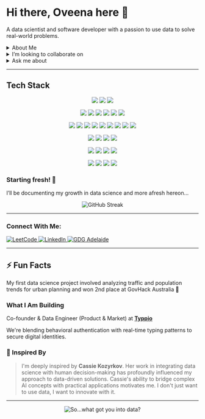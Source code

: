 # Hi there, Oveena here 👋  

A data scientist and software developer with a passion to use data to solve real-world problems.

<details>
  <summary>About Me</summary>
  <br>
  I’m currently a final year Computer Science Student, majoring in Data Science, at the University of Adelaide, Australia.  
  I'm learning advanced feature selection techniques, hyperparameter tuning, and applying machine learning tools like Scikit-learn for model inference and optimisation.  
  Also keen on exploring dimensionality reduction (such as: PCA, t-SNE) and algorithmic efficiency for large-scale datasets.
  
</details>

<details>
  <summary>I’m looking to collaborate on</summary>
  <br>
  Projects involving all things data and innovative!
</details>

<details>
  <summary>Ask me about</summary>
  <br>
  Real-time model deployment, typing biometrics, cybersecurity, satellites and outer-space, statistical analysis, business communities or getting started in tech/entrepreneurship.
</details>

---

## Tech Stack

<p align="center">
  <!-- Programming Languages -->
  <img src="https://img.shields.io/badge/Python-ffff00?style=for-the-badge&logo=python&logoColor=3776AB" />
  <img src="https://img.shields.io/badge/C++-659AD2?style=for-the-badge&logo=c%2B%2B&logoColor=blue" />
  <img src="https://img.shields.io/badge/MATLAB-800000?style=for-the-badge&logo=MathWorks&logoColor=0076A8" />
</p>

<p align="center">
  <!-- Web Development -->
  <img src="https://img.shields.io/badge/JavaScript-F7DF1E?style=for-the-badge&logo=javascript&logoColor=black" />
  <img src="https://img.shields.io/badge/Node.js-339933?style=for-the-badge&logo=node.js&logoColor=white" />
  <img src="https://img.shields.io/badge/HTML5-E34F26?style=for-the-badge&logo=html5&logoColor=white" />
  <img src="https://img.shields.io/badge/CSS3-1572B6?style=for-the-badge&logo=css3&logoColor=white" />
  <img src="https://img.shields.io/badge/Drupal-ffffff?style=for-the-badge&logo=drupal&logoColor=0678BE" />
  <img src="https://img.shields.io/badge/WordPress-21759B?style=for-the-badge&logo=wordpress&logoColor=white" />
</p>

<p align="center">
  <!-- ML -->
  <img src="https://img.shields.io/badge/Streamlit-FF4B4B?style=for-the-badge&logo=streamlit&logoColor=white" />
  <img src="https://img.shields.io/badge/Pandas-150458?style=for-the-badge&logo=pandas&logoColor=white" />
  <img src="https://img.shields.io/badge/PyTorch-black?style=for-the-badge&logo=pytorch&logoColor=white" />
  <img src="https://img.shields.io/badge/Plotly-3F4F75?style=for-the-badge&logo=plotly&logoColor=white" />
  <img src="https://img.shields.io/badge/NumPy-013243?style=for-the-badge&logo=numpy&logoColor=white" />
  <img src="https://img.shields.io/badge/Folium-77B829?style=for-the-badge&logo=python&logoColor=white" />
  <img src="https://img.shields.io/badge/Shapely-5A4FCF?style=for-the-badge&logo=python&logoColor=white" />
  <img src="https://img.shields.io/badge/scikit--learn-FFFFFF?style=for-the-badge&logo=scikit-learn&logoColor=orange&color=darkgrey" />
  <img src="https://img.shields.io/badge/Leaflet-199900?style=for-the-badge&logo=leaflet&logoColor=white" />


<p align="center">
  <!-- Tools & Platforms -->
  <img src="https://img.shields.io/badge/MySQL-00758F?style=for-the-badge&logo=MySQL&logoColor=white" />
  <img src="https://img.shields.io/badge/Docker-2496ED?style=for-the-badge&logo=docker&logoColor=white" />
  <img src="https://img.shields.io/badge/Jupyter-F39626?style=for-the-badge&logo=Jupyter&logoColor=white" />
  <img src="https://img.shields.io/badge/Insomnia-black?style=for-the-badge&logo=insomnia&logoColor=6200EA" />
</p>

<p align="center">
<!-- Project Management Tools -->
  <img src="https://img.shields.io/badge/Confluence-172B4D?style=for-the-badge&logo=atlassian&logoColor=white" />
  <img src="https://img.shields.io/badge/Jira-0052CC?style=for-the-badge&logo=jira&logoColor=white" />
  <img src="https://img.shields.io/badge/Notion-000000?style=for-the-badge&logo=notion&logoColor=white" />
  <img src="https://img.shields.io/badge/Trello-0079BF?style=for-the-badge&logo=trello&logoColor=white" />


<p align="center">
<!-- Design Tools -->
  <img src="https://img.shields.io/badge/Adobe_Creative_Cloud-%F0%9F%8C%88?style=for-the-badge&logo=adobe&logoColor=white" />
  <img src="https://img.shields.io/badge/Figma-1F2937?style=for-the-badge&logo=figma&logoColor=8B008B" />
  <img src="https://img.shields.io/badge/Canva-00C4CC?style=for-the-badge&logo=canva&logoColor=white" />
  <img src="https://img.shields.io/badge/Blender-F5792A?style=for-the-badge&logo=blender&logoColor=darkblue" />
</p>


### Starting fresh! 🎉 
I’ll be documenting my growth in data science and more afresh hereon...
<p align="center">
  <!-- <img src="https://github-readme-stats.vercel.app/api?username=oveena-data&show_icons=true&theme=radical" alt="GitHub Stats" /> -->
  <img src="https://streak-stats.demolab.com/?user=oveena-data&theme=radical&hide_border=true" alt="GitHub Streak" />
</p>

---

### Connect With Me:  

<p align="left">
  <a href="https://leetcode.com/u/oveena-data/" target="_blank">
    <img src="https://img.shields.io/badge/LeetCode-FFA116?style=for-the-badge&logo=leetcode&logoColor=black" alt="LeetCode"/>
  </a>
  <a href="https://www.linkedin.com/in/oveenawidyaratne" target="_blank">
    <img src="https://img.shields.io/badge/LinkedIn-0077B8?style=for-the-badge&logo=linkedin&logoColor=white" alt="LinkedIn"/>
  </a>
  <a href="https://gdg.community.dev/gdg-adelaide/" target="_blank">
    <img src="https://img.shields.io/badge/Google%20Developer%20Group-Adelaide-A4B500?style=for-the-badge&logo=google&logoColor=white" alt="GDG Adelaide"/>
  </a>
</p>

---

## ⚡ Fun Facts

My first data science project involved analyzing traffic and population trends for urban planning and won 2nd place at GovHack Australia 🥈  

### What I Am Building  

Co-founder & Data Engineer (Product & Market) at [**Typpio**](https://www.typpio.com/)  

We're blending behavioral authentication with real-time typing patterns to secure digital identities.

### 🌟 Inspired By

> I'm deeply inspired by **Cassie Kozyrkov**. Her work in integrating data science with human decision-making has profoundly influenced my approach to data-driven solutions. Cassie's ability to bridge complex AI concepts with practical applications motivates me. I don't just want to use data, I want to innovate with it.

---

<p align="center">
  <img src="https://imgs.xkcd.com/comics/correlation.png" alt="So...what got you into data?" />
</p>

